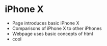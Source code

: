 # iPhone X #
- Page introduces basic iPhone X
- Comparisons of iPhone X to other iPhones
- Webpage uses basic concepts of html
- cool

    
